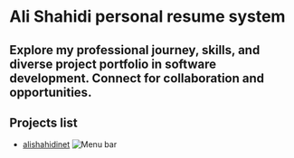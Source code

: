 
# Ali Shahidi personal resume system
## Explore my professional journey, skills, and diverse project portfolio in software development. Connect for collaboration and opportunities.
## Projects list
- [alishahidinet](projects/alishahidinet/README.md)
![Menu bar](alishahidinet/assets/1.jpg)
